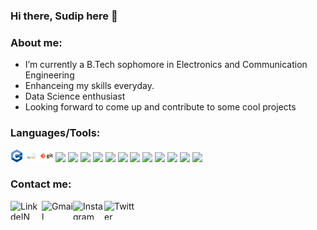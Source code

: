 ### Hi there, Sudip here 👋

### About me:
- I’m currently a B.Tech sophomore in Electronics and Communication Engineering
- Enhanceing my skills everyday.
- Data Science enthusiast
- Looking forward to come up and contribute to some cool projects

 
 ### Languages/Tools:
<code><img height="20" src="https://raw.githubusercontent.com/github/explore/80688e429a7d4ef2fca1e82350fe8e3517d3494d/topics/cpp/cpp.png"></code>
<code><img height="20" src="https://raw.githubusercontent.com/github/explore/80688e429a7d4ef2fca1e82350fe8e3517d3494d/topics/mysql/mysql.png"></code>
<code><img height="20" src="https://raw.githubusercontent.com/github/explore/80688e429a7d4ef2fca1e82350fe8e3517d3494d/topics/git/git.png"></code>
<code><img height="20" src="https://img.shields.io/badge/Python-3776AB?style=for-the-badge&logo=python&logoColor=white"></code>
<code><img height="20" src="https://img.shields.io/badge/HTML-239120?style=for-the-badge&logo=html5&logoColor=white"></code>
<code><img height="20" src="https://img.shields.io/badge/C-00599C?style=for-the-badge&logo=c&logoColor=white"></code>
<code><img height="20" src="https://img.shields.io/badge/Java-ED8B00?style=for-the-badge&logo=java&logoColor=white"></code>
<code><img height="20" src="https://img.shields.io/badge/MySQL-00000F?style=for-the-badge&logo=mysql&logoColor=white"></code>
<code><img height="20" src="https://img.shields.io/badge/Microsoft_Office-D83B01?style=for-the-badge&logo=microsoft-office&logoColor=white"></code>
<code><img height="20" src="https://img.shields.io/badge/Visual_Studio_Code-0078D4?style=for-the-badge&logo=visual%20studio%20code&logoColor=white"></code>
<code><img height="20" src="https://img.shields.io/badge/Windows-0078D6?style=for-the-badge&logo=windows&logoColor=white"></code>
<code><img height="20" src="https://img.shields.io/badge/Tensorflow-ff9000?style=for-the-badge&logo=tensorflow&logoColor=white"></code>
<code><img height="20" src="https://img.shields.io/badge/Keras-ff0000?style=for-the-badge&logo=keras&logoColor=white"></code>
<code><img height="20" src="https://img.shields.io/badge/OpenCV-80ff00?style=for-the-badge&logo=OpenCV&logoColor=white"></code>
<code><img height="20" src="https://img.shields.io/badge/XML-ff8800?style=for-the-badge&logo=XML&logoColor=white"></code>

### Contact me:
<a target="_blank" href="https://www.linkedin.com/in/sudip4_ghosh/">
  <img align="left" alt="LinkdeIN" height="30px" width="50px" src="https://img.shields.io/badge/LinkedIn-0077B5?style=for-the-badge&logo=linkedin&logoColor=white" />
</a>
<a target="_blank" href="mailto:sudipg4112001@gmail.com">
  <img align="left" alt="Gmail" height="30px" width="50px" src="https://img.shields.io/badge/Gmail-D14836?style=for-the-badge&logo=gmail&logoColor=white" />
</a>
<a target="_blank" href="https://www.instagram.com/sudipg411/">
  <img align="left" alt="Instagram" height ="30px" width="50px" src="https://img.shields.io/badge/Instagram-E4405F?style=for-the-badge&logo=instagram&logoColor=white" />
</a>
<a target="_blank" href="https://https://twitter.com/SUDIPG411">
  <img align="left" alt="Twitter" height="30px" width="50px" src="https://img.shields.io/badge/Twitter-1DA1F2?style=for-the-badge&logo=twitter&logoColor=white" />
</a>



<!--
**sudipg4112001/sudipg4112001** is a ✨ _special_ ✨ repository because its `README.md` (this file) appears on your GitHub profile.

Here are some ideas to get you started:

- 🔭 I’m currently working on ...
- 🌱 I’m currently learning ...
- 👯 I’m looking to collaborate on ...
- 🤔 I’m looking for help with ...
- 💬 Ask me about ...
- 📫 How to reach me: ...
- 😄 Pronouns: ...
- ⚡ Fun fact: ...
-->
